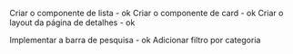 Criar o componente de lista - ok
Criar o componente de card - ok
Criar o layout da página de detalhes - ok

Implementar a barra de pesquisa  - ok
Adicionar filtro por categoria 